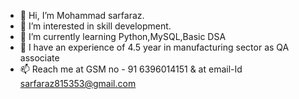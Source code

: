 - 👋 Hi, I’m Mohammad sarfaraz.
- 👀 I’m interested in skill development.
- 🌱 I’m currently learning Python,MySQL,Basic DSA
- 💞️ I have an experience of 4.5 year in manufacturing sector as QA associate
- 📫 Reach me at GSM no - 91 6396014151 & at email-Id sarfaraz815353@gmail.com
